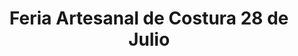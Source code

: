 ---
title: "Feria Artesanal de Costura 28 de Julio"
url: /jesus-maria/feria-artesanal-de-costura-28-de-julio/
shop: Basteln
---